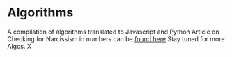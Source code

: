 # Algorithms
A compilation of algorithms translated to Javascript and Python
Article on Checking for Narcissism in numbers can be [found here](https://medium.com/@VanessaOsuka/algorithm-part-1-checking-for-narcissism-of-a-number-python-cbea596b2790) Stay tuned for more Algos. X
